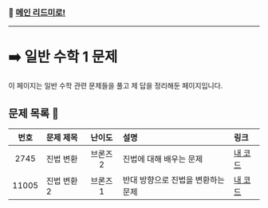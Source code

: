 ### 🚀 [메인 리드미로!](../../README.md)

---

# ➡️ 일반 수학 1 문제

이 페이지는 일반 수학 관련 문제들을 풀고 제 답을 정리해둔 페이지입니다.

##  문제 목록 📝

 번호  | 문제 제목                  | 난이도    | 설명 | 링크                            |
|:------:|:---------------------------|:---------:|:--------------------------------|:-----------------------------|
| 2745   | 진법 변환                  | 브론즈 2  |진법에 대해 배우는 문제| [내 코드](./Problem2745.cpp) |
| 11005  | 진법 변환 2                | 브론즈 1  |반대 방향으로 진법을 변환하는 문제| [내 코드](./Problem11005.cpp) |
